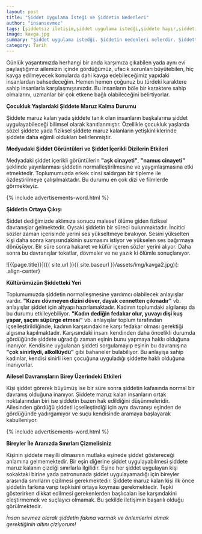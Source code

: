 ```yaml
---
layout: post
title: "Şiddet Uygulama İsteği ve Şiddetin Nedenleri"
author: "insansevmez"
tags: [şiddetsiz iletişim,şiddet uygulama istedği,şiddete hayır,şiddetin nedenleri,şiddetin tarihçesi,şiddetin birey üzerindeki etkileri nelerdir,şiddet uygulamak,şiddet uygulama nedenleri,çocuğa şiddet uygulamak,aşk cinayeti,namus cinayeti,Kızını dövmeyen dizini döver,dayak cennetten çıkmadır,psikoloji]
image: kavga.jpg
summary: "Şiddet uygulama istedği. Şiddetin nedenleri nelerdir. Şiddetten korunma yöntemleri nelerdir.Çocukluk Yaşlardaki Şiddete Maruz Kalma Durumu. Şiddetin Ortaya Çıkışı. Kültürümüzün Şiddetteki Yeri. Ailesel Davranışların Birey Üzerindeki Etkileri. Kızını dövmeyen dizini döver, dayak cennetten çıkmadır. Kadın dediğin fedakar olur, yuvayı dişi kuş yapar, şaçını süpürge etmesi.aşk cinayeti namus cinayeti"
category: Tarih
---
```


Günlük yaşantımızda herhangi bir anda karşımıza çıkabilen yada aynı evi paylaştığımız ailemizin içinde gördüğümüz, ufacık sorunları büyütebilen, hiç kavga edilmeyecek konularda dahi kavga edebileceğimiz yapıdaki insanlardan bahsedeceğim. Hemen hemen çoğunuz bu türdeki karaktere sahip insanlarla karşılaşmışsınızdır. Bu insanların böle bir karaktere sahip olmalarını, uzmanlar bir çok etkene bağlı olabileceğini belirtiyorlar.

**Çocukluk Yaşlardaki Şiddete Maruz Kalma Durumu**

Şiddete maruz kalan yada şiddete tanık olan insanların başkalarına şiddet uygulayabileceği bilimsel olarak kanıtlanmıştır. Özellikle çocukluk yaşlarda sözel şiddete yada fiziksel şiddete maruz kalanların yetişkinliklerinde şiddete daha eğimli oldukları belirlenmiştir. 

**Medyadaki Şiddet Görüntüleri ve Şiddet İçerikli Dizilerin Etkileri**

Medyadaki şiddet içerikli görüntülerin **"aşk cinayeti"**, **"namus cinayeti"** şeklinde yayınlanması şiddetin normalleştirilmesine ve yaygınlaşmasına etki etmektedir. Toplumumuzda erkek cinsi saldırgan bir tipleme ile özdeştirilmeye çalışılmaktadır. Bu durumu en çok dizi ve filmlerde görmekteyiz.

{% include advertisements-word.html %}

**Şiddetin Ortaya Çıkışı**

Şiddet dediğimizde aklımıza sonucu malesef ölüme giden fiziksel davranışlar gelmektedir. Oysaki şiddetin bir süreci bulunmaktadır. İncitici sözler zaman içerisinde yerini ses yükseltmeye bırakıyor. Sesini yükselten kişi daha sonra karşısındakinin susmasını istiyor ve yükselen ses bağırmaya dönüşüyor. Bir süre sonra hakaret ve küfür içeren sözler yerini alıyor. Daha sonra bu davranışlar tokatlar, dövmeler ve ne yazık ki ölümle sonuçlanıyor.

![{{page.title}}]({{ site.url }}{{ site.baseurl }}/assets/img/kavga2.jpg){: .align-center}

**Kültürümüzün Şiddetteki Yeri**

Toplumumuzda şiddetin normalleşmesine yardımcı olabilecek anlayışlar vardır. **"Kızını dövmeyen dizini döver, dayak cennetten çıkmadır"** vb. anlayışlar şiddet için altyapı hazırlamaktadır. Kadının toplumdaki algılanışı da bu durumu etkileyebiliyor. **"Kadın dediğin fedakar olur, yuvayı dişi kuş yapar, şaçını süpürge etmesi"** vb. anlayışlar toplum tarafından içselleştirildiğinde, kadının karşısındakine karşı fedakar olması gerektiği algısına kapılmaktadır. Karşısındaki insanı kendinden daha öncelikli durumda gördüğünde şiddete uğradığı zaman eşinin bunu yapmaya hakkı olduğuna inanıyor. Kendisine uygulanan şiddeti sorgulamayıp eşinin bu davranışına **"çok sinirliydi, alkollüydü"** gibi bahaneler bulabiliyor. Bu anlayışa sahip kadınlar, kendisi sinirli iken çocuğuna uyguladığı şiddette haklı olduğuna inanıyorlar.

**Ailesel Davranışların Birey Üzerindeki Etkileri**

Kişi şiddet görerek büyümüş ise bir süre sonra şiddetin kafasında normal bir davranış olduğuna inanıyor. Şiddete maruz kalan insanların ortak noktalarından biri ise şiddetin bazen hak edildiğini düşünmeleridir. Ailesinden gördüğü şiddeti içselleştirdiği için aynı davranışı eşinden de gördüğünde yadırgamıyor ve suçu kendisinde aramaya başlayarak kabulleniyor.

{% include advertisements-word.html %}

**Bireyler İle Aranızda Sınırları Çizmelisiniz**

Kişinin şiddete meyilli olmasının mutlaka eşinede şiddet göstereceği anlamına gelmemektedir. Bir eşin diğerine şiddet uygulayabilmesi şiddete maruz kalanın çizdiği sınırlarla ilgilidir. Eşine her şiddet uygulayan kişi sokaktaki birine yada patronunada şiddet uygulayamadığı için bireyler arasında sınırların çizilmesi gerekmektedir. Şiddete maruz kalan kişi ilk önce şiddetin farkına varıp tepkisini ortaya koyması gerekmektedir. Tepki gösterirken dikkat edilmesi gerekenlerden başlıcaları ise karşındakini eleştirmemek ve suçlayıcı olmamak. Bu şekilde iletişimin başarılı olduğu görülmektedir.

*İnsan sevmez olarak şiddetin fakına varmak ve önlemlerini almak gerektiğinin altını çiziyorum!*   